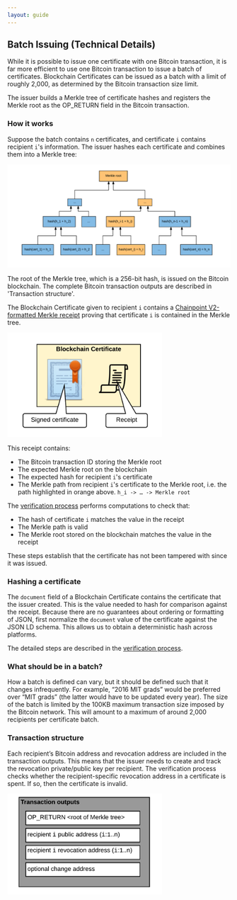 ```yaml
---
layout: guide
---
```


## Batch Issuing (Technical Details)

While it is possible to issue one certificate with one Bitcoin transaction, it is far more efficient to use one Bitcoin transaction to issue a batch of certificates. Blockchain Certificates can be issued as a batch with a limit of roughly 2,000, as determined by the Bitcoin transaction size limit.

The issuer builds a Merkle tree of certificate hashes and registers the Merkle root as the OP_RETURN field in the Bitcoin transaction. 

### How it works

Suppose the batch contains `n` certificates, and certificate `i` contains recipient `i`'s information. The issuer hashes each certificate and combines them into a Merkle tree:

![](/assets/img/pictures/merkle.png)

The root of the Merkle tree, which is a 256-bit hash, is issued on the Bitcoin blockchain. The complete Bitcoin transaction outputs are described in 'Transaction structure'.

The Blockchain Certificate given to recipient `i` contains a [Chainpoint V2-formatted Merkle receipt](https://github.com/chainpoint/whitepaper/raw/master/chainpoint_white_paper.pdf) proving that certificate `i` is contained in the Merkle tree. 

<img src="/assets/img/pictures/blockchain_certificate_components.png" width="350">

This receipt contains:

*   The Bitcoin transaction ID storing the Merkle root
*   The expected Merkle root on the blockchain
*   The expected hash for recipient `i`'s certificate
*   The Merkle path from recipient `i`'s certificate to the Merkle root, i.e. the path highlighted in orange above. `h_i -> … -> Merkle root`

The [verification process](verification-process.html) performs computations to check that:

*   The hash of certificate `i` matches the value in the receipt
*   The Merkle path is valid
*   The Merkle root stored on the blockchain matches the value in the receipt

These steps establish that the certificate has not been tampered with since it was issued.

### Hashing a certificate

The `document` field of a Blockchain Certificate contains the certificate that the issuer created. This is the value needed to hash for comparison against the receipt. Because there are no guarantees about ordering or formatting of JSON, first normalize the `document` value of the certificate against the JSON LD schema. This allows us to obtain a deterministic hash across platforms.

The detailed steps are described in the [verification process](verification-process.html).


### What should be in a batch?

How a batch is defined can vary, but it should be defined such that it changes infrequently. For example, “2016 MIT grads” would be preferred over “MIT grads” (the latter would have to be updated every year). The size of the batch is limited by the 100KB maximum transaction size imposed by the Bitcoin network. This will amount to a maximum of around 2,000 recipients per certificate batch.

### Transaction structure

Each recipient’s Bitcoin address and revocation address are included in the transaction outputs. This means that the issuer needs to create and track the revocation private/public key per recipient. The verification process checks whether the recipient-specific revocation address in a certificate is spent. If so, then the certificate is invalid.

<img src="/assets/img/pictures/tx_out.png" width="350">


